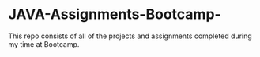 # JAVA-Assignments-Bootcamp-
This repo consists of all of the projects and assignments completed during my time at Bootcamp.
